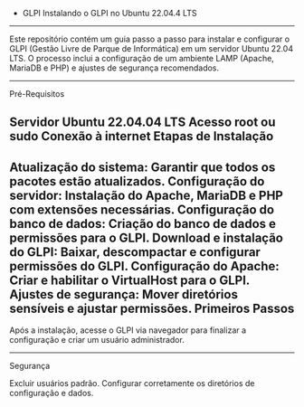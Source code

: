 - GLPI
Instalando o GLPI no Ubuntu 22.04.4 LTS

-----------------------------------------------------------------------------------------------------------------------------------------

Este repositório contém um guia passo a passo para instalar e configurar o GLPI (Gestão Livre de Parque de Informática) em um servidor Ubuntu 22.04 LTS. O processo inclui a configuração de um ambiente LAMP (Apache, MariaDB e PHP) e ajustes de segurança recomendados.

-----------------------------------------------------------------------------------------------------------------------------------------
Pré-Requisitos

Servidor Ubuntu 22.04.04 LTS
Acesso root ou sudo
Conexão à internet
Etapas de Instalação
----------------------------------------------------------------------------------------------------------------------------------------
Atualização do sistema: Garantir que todos os pacotes estão atualizados.
Configuração do servidor: Instalação do Apache, MariaDB e PHP com extensões necessárias.
Configuração do banco de dados: Criação do banco de dados e permissões para o GLPI.
Download e instalação do GLPI: Baixar, descompactar e configurar permissões do GLPI.
Configuração do Apache: Criar e habilitar o VirtualHost para o GLPI.
Ajustes de segurança: Mover diretórios sensíveis e ajustar permissões.
Primeiros Passos
----------------------------------------------------------------------------------------------------------------------------------------

Após a instalação, acesse o GLPI via navegador para finalizar a configuração e criar um usuário administrador.

----------------------------------------------------------------------------------------------------------------------------------------

Segurança

Excluir usuários padrão.
Configurar corretamente os diretórios de configuração e dados.
